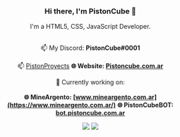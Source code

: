<div align="center">

### Hi there, I'm PistonCube 👋
I'm a HTML5, CSS, JavaScript Developer.<br /><br/>
  
📫 My Discord: **PistonCube#0001**<br /><br/>
📫 [PistonProyects](https://discord.gg/eKeeZPq6SJ)
**🌐 Website: [Pistoncube.com.ar](https://www.pistoncube.com.ar/)**

🔭 Currently working on:<br /><br />
**🌐 MineArgento: [www.mineargento.com.ar](https://www.mineargento.com.ar/)**
**🌐 PistonCubeBOT: [bot.pistoncube.com.ar](https://bot.pistoncube.com.ar/)**
  
<img src="[https://github-readme-stats.vercel.app/api?username=PistonCube&show_icons=true&text_color=e200ff&icon_color=6c44ff&theme=midnight-purple](https://github-readme-stats.vercel.app/api?username=PistonCube&show_icons=true&text_color=00ff00&icon_color=008000&theme=dark)">
<img src="https://github-readme-stats.vercel.app/api/top-langs/?username=PistonCube&layout=compact&text_color=00ff00&icon_color=008000&theme=dark">

</div>
